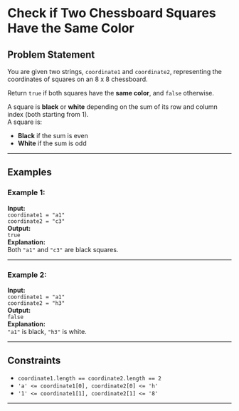 # Check if Two Chessboard Squares Have the Same Color

## Problem Statement

You are given two strings, `coordinate1` and `coordinate2`, representing the coordinates of squares on an 8 x 8 chessboard.

Return `true` if both squares have the **same color**, and `false` otherwise.

A square is **black** or **white** depending on the sum of its row and column index (both starting from 1).  
A square is:
- **Black** if the sum is even
- **White** if the sum is odd

---

## Examples

### Example 1:
**Input:**  
`coordinate1 = "a1"`  
`coordinate2 = "c3"`  
**Output:**  
`true`  
**Explanation:**  
Both `"a1"` and `"c3"` are black squares.

---

### Example 2:
**Input:**  
`coordinate1 = "a1"`  
`coordinate2 = "h3"`  
**Output:**  
`false`  
**Explanation:**  
`"a1"` is black, `"h3"` is white.

---

## Constraints

- `coordinate1.length == coordinate2.length == 2`
- `'a' <= coordinate1[0], coordinate2[0] <= 'h'`
- `'1' <= coordinate1[1], coordinate2[1] <= '8'`

---
